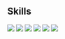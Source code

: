 ## Skills
[![](https://img.shields.io/badge/Android-3DDC84?style=flat-square&logo=Android&logoColor=white)](https://developer.android.com/?hl=ko) [![](https://img.shields.io/badge/Kotlin-0095D5?style=flat-square&logo=Kotlin&logoColor=white)](https://kotlinlang.org/)  [![](https://img.shields.io/badge/AndroidStudio-3DDC84?style=flat-square&logo=Android&logoColor=white)](https://kotlinlang.org/) [![](https://img.shields.io/badge/IntelliJ-000000?style=flat-square&logo=IntelliJIDEA&logoColor=white)](https://kotlinlang.org/)  [![](https://img.shields.io/badge/Git-F05032?style=flat-square&logo=Git&logoColor=white)](https://kotlinlang.org/) [![](https://img.shields.io/badge/GitHub-000000?style=flat-square&logo=Github&logoColor=white)](https://kotlinlang.org/) 


